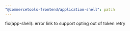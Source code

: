 ```yaml
---
"@commercetools-frontend/application-shell": patch	
---
```


fix(app-shell): error link to support opting out of token retry
